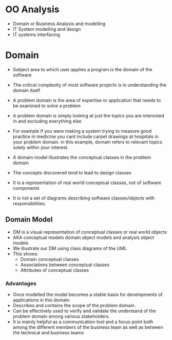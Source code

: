 # OO Analysis 
- Domain or Business Analysis and modelling
- IT System modelling and design
- IT systems interfacing

# Domain

- Subject area to which user applies a program is the domain of the software
- The critical complexity of most software projects is in understanding the domain itself
- A problem domain is the area of expertise or application that needs to be examined to solve a problem
- A problem domain is simply looking at just the topics you are interested in and excluding everything else
- For example if you were making a system trying to measure good practice in medicine you cant include carpet drawings at hospitals in your problem domain. in this example, domain refers to relevant topics solely within your interest.

- A domain model illustrates the conceptual classes in the problem domain
- The concepts discovered tend to lead to design classes
- It is a representation of real world conceptual classes, not of software components
- It is not a set of diagrams describing software classes/objects with responsibilities.

## Domain Model
- DM is a visual representation of conceptual classes or real world objects
- AKA conceptual models domain object models and analysis object models
- We illustrate our DM using class diagrams of the UML
- This shows:
	- Domain conceptual classes
	- Associations between conceptual classes
	- Attributes of conceptual classes
### Advantages
- Once modelled the model becomes a stable basis for developments of applications in this domain
- Describes and contains the scope of the problem domain.
- Can be effectively used to verify and validate the understand of the problem domain among various stakeholders.
- It is mainly helpful as a communication tool and a focus point both among the different members of the business team as well as between the technical and business teams